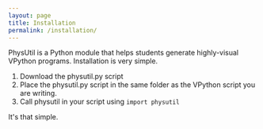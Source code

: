 ```yaml
---
layout: page
title: Installation
permalink: /installation/
---
```


PhysUtil is a Python module that helps students generate highly-visual VPython programs. Installation is very simple.

1. Download the physutil.py script
2. Place the physutil.py script in the same folder as the VPython script you are writing.
3. Call physutil in your script using `import physutil`

It's that simple.
